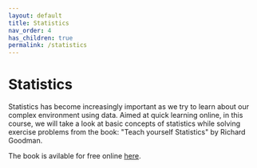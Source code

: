 ```yaml
---
layout: default
title: Statistics
nav_order: 4
has_children: true
permalink: /statistics
---
```


# Statistics

Statistics has become increasingly important as we try to learn about our complex environment using data. Aimed at quick learning online, in this course, we will take a look at basic concepts of statistics while solving exercise problems from the book: "Teach yourself Statistics" by Richard Goodman.

The book is avilable for free online [here](https://archive.org/details/TeachYourselfStatistics).

